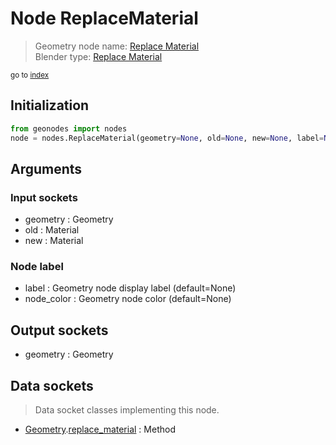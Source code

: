 
# Node ReplaceMaterial

> Geometry node name: [Replace Material](https://docs.blender.org/manual/en/latest/modeling/geometry_nodes/material/replace_material.html)<br>
  Blender type: [Replace Material](https://docs.blender.org/api/current/bpy.types.GeometryNodeReplaceMaterial.html)
  
<sub>go to [index](/docs/index.md)</sub>

## Initialization

```python
from geonodes import nodes
node = nodes.ReplaceMaterial(geometry=None, old=None, new=None, label=None, node_color=None)
```



## Arguments


### Input sockets

- geometry : Geometry
- old : Material
- new : Material

### Node label

- label : Geometry node display label (default=None)
- node_color : Geometry node color (default=None)

## Output sockets

- geometry : Geometry

## Data sockets

> Data socket classes implementing this node.
  
  
- [Geometry](/docs/sockets/Geometry.md).[replace_material](/docs/sockets/Geometry.md#replace_material) : Method
  
